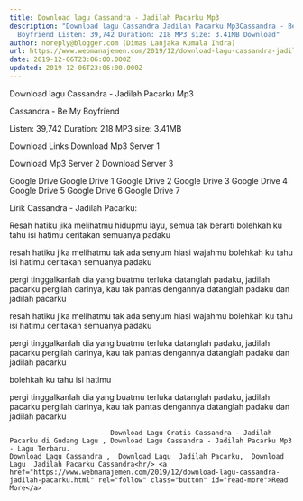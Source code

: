 ```yaml
---
title: Download lagu Cassandra - Jadilah Pacarku Mp3
description: "Download lagu Cassandra Jadilah Pacarku Mp3Cassandra - Be My
  Boyfriend Listen: 39,742 Duration: 218 MP3 size: 3.41MB Download"
author: noreply@blogger.com (Dimas Lanjaka Kumala Indra)
url: https://www.webmanajemen.com/2019/12/download-lagu-cassandra-jadilah-pacarku.html
date: 2019-12-06T23:06:00.000Z
updated: 2019-12-06T23:06:00.000Z
---
```


Download lagu Cassandra - Jadilah Pacarku Mp3

Cassandra - Be My Boyfriend

  Listen: 39,742 
  Duration: 218 
  MP3 size: 3.41MB 

  Download Links 
  Download Mp3 Server 1 

  Download Mp3 Server 2 
  Download Server 3 


  Google Drive   Google Drive 1 
  Google Drive 2 
  Google Drive 3 
  Google Drive 4 
  Google Drive 5 
  Google Drive 6 
  Google Drive 7 


                             
Lirik Cassandra - Jadilah Pacarku:
                             
Resah hatiku jika melihatmu
  hidupmu layu, semua tak berarti
  bolehkah ku tahu isi hatimu
  ceritakan semuanya padaku
  
  resah hatiku jika melihatmu
  tak ada senyum hiasi wajahmu
  bolehkah ku tahu isi hatimu
  ceritakan semuanya padaku
  
  pergi tinggalkanlah dia yang buatmu terluka
  datanglah padaku, jadilah pacarku
  pergilah darinya, kau tak pantas dengannya
  datanglah padaku dan jadilah pacarku
  
  resah hatiku jika melihatmu
  tak ada senyum hiasi wajahmu
  bolehkah ku tahu isi hatimu
  ceritakan semuanya padaku
  
  pergi tinggalkanlah dia yang buatmu terluka
  datanglah padaku, jadilah pacarku
  pergilah darinya, kau tak pantas dengannya
  datanglah padaku dan jadilah pacarku
  
  bolehkah ku tahu isi hatimu
  
  pergi tinggalkanlah dia yang buatmu terluka
  datanglah padaku, jadilah pacarku
  pergilah darinya, kau tak pantas dengannya
  datanglah padaku dan jadilah pacarku                                 
                                 
                             Download Lagu Gratis Cassandra - Jadilah Pacarku di Gudang Lagu , Download Lagu Cassandra - Jadilah Pacarku Mp3 - Lagu Terbaru.                                                         Download Lagu Cassandra ,  Download Lagu  Jadilah Pacarku,  Download Lagu  Jadilah Pacarku Cassandra<hr/> <a href="https://www.webmanajemen.com/2019/12/download-lagu-cassandra-jadilah-pacarku.html" rel="follow" class="button" id="read-more">Read More</a>